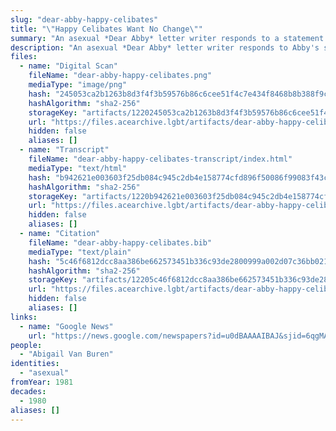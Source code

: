 ```yaml
---
slug: "dear-abby-happy-celibates"
title: "\"Happy Celibates Want No Change\""
summary: "An asexual *Dear Abby* letter writer responds to a statement Abby made about abstinence"
description: "An asexual *Dear Abby* letter writer responds to Abby's statement that \"no healthy normal man (or woman) is supposed to be 'happy' in abstinence\""
files:
  - name: "Digital Scan"
    fileName: "dear-abby-happy-celibates.png"
    mediaType: "image/png"
    hash: "245053ca2b1263b8d3f4f3b59576b86c6cee51f4c7e434f8468b8b388f9c5942"
    hashAlgorithm: "sha2-256"
    storageKey: "artifacts/1220245053ca2b1263b8d3f4f3b59576b86c6cee51f4c7e434f8468b8b388f9c5942"
    url: "https://files.acearchive.lgbt/artifacts/dear-abby-happy-celibates/dear-abby-happy-celibates.png"
    hidden: false
    aliases: []
  - name: "Transcript"
    fileName: "dear-abby-happy-celibates-transcript/index.html"
    mediaType: "text/html"
    hash: "b942621e003603f25db084c945c2db4e158774cfd896f50086f99083f43ca3dd"
    hashAlgorithm: "sha2-256"
    storageKey: "artifacts/1220b942621e003603f25db084c945c2db4e158774cfd896f50086f99083f43ca3dd"
    url: "https://files.acearchive.lgbt/artifacts/dear-abby-happy-celibates/dear-abby-happy-celibates-transcript/index.html"
    hidden: false
    aliases: []
  - name: "Citation"
    fileName: "dear-abby-happy-celibates.bib"
    mediaType: "text/plain"
    hash: "5c46f6812dcc8aa386be662573451b336c93de2800999a002d07c36bb02137d6"
    hashAlgorithm: "sha2-256"
    storageKey: "artifacts/12205c46f6812dcc8aa386be662573451b336c93de2800999a002d07c36bb02137d6"
    url: "https://files.acearchive.lgbt/artifacts/dear-abby-happy-celibates/dear-abby-happy-celibates.bib"
    hidden: false
    aliases: []
links:
  - name: "Google News"
    url: "https://news.google.com/newspapers?id=u0dBAAAAIBAJ&sjid=6qgMAAAAIBAJ&pg=6478%2C148486"
people:
  - "Abigail Van Buren"
identities:
  - "asexual"
fromYear: 1981
decades:
  - 1980
aliases: []
---
```

